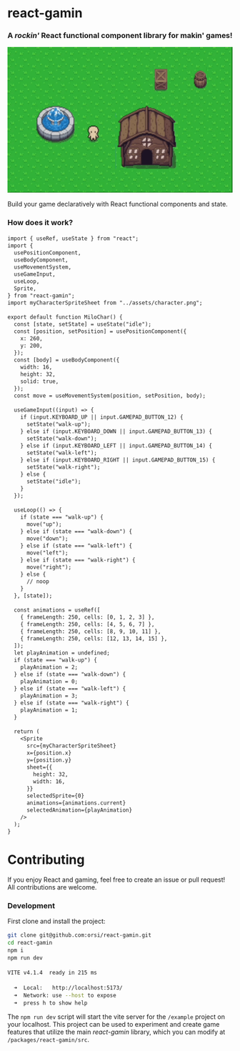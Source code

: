 # react-gamin

### A *rockin'* React functional component library for makin' games!  

![react-gamin](./react-gamin.gif?raw=true "react-gamin")

Build your game declaratively with React functional components and state.

### How does it work?

```tsx
import { useRef, useState } from "react";
import {
  usePositionComponent,
  useBodyComponent,
  useMovementSystem,
  useGameInput,
  useLoop,
  Sprite,
} from "react-gamin";
import myCharacterSpriteSheet from "../assets/character.png";

export default function MiloChar() {
  const [state, setState] = useState("idle");
  const [position, setPosition] = usePositionComponent({
    x: 260,
    y: 200,
  });
  const [body] = useBodyComponent({
    width: 16,
    height: 32,
    solid: true,
  });
  const move = useMovementSystem(position, setPosition, body);

  useGameInput((input) => {
    if (input.KEYBOARD_UP || input.GAMEPAD_BUTTON_12) {
      setState("walk-up");
    } else if (input.KEYBOARD_DOWN || input.GAMEPAD_BUTTON_13) {
      setState("walk-down");
    } else if (input.KEYBOARD_LEFT || input.GAMEPAD_BUTTON_14) {
      setState("walk-left");
    } else if (input.KEYBOARD_RIGHT || input.GAMEPAD_BUTTON_15) {
      setState("walk-right");
    } else {
      setState("idle");
    }
  });

  useLoop(() => {
    if (state === "walk-up") {
      move("up");
    } else if (state === "walk-down") {
      move("down");
    } else if (state === "walk-left") {
      move("left");
    } else if (state === "walk-right") {
      move("right");
    } else {
      // noop
    }
  }, [state]);

  const animations = useRef([
    { frameLength: 250, cells: [0, 1, 2, 3] },
    { frameLength: 250, cells: [4, 5, 6, 7] },
    { frameLength: 250, cells: [8, 9, 10, 11] },
    { frameLength: 250, cells: [12, 13, 14, 15] },
  ]);
  let playAnimation = undefined;
  if (state === "walk-up") {
    playAnimation = 2;
  } else if (state === "walk-down") {
    playAnimation = 0;
  } else if (state === "walk-left") {
    playAnimation = 3;
  } else if (state === "walk-right") {
    playAnimation = 1;
  }

  return (
    <Sprite
      src={myCharacterSpriteSheet}
      x={position.x}
      y={position.y}
      sheet={{
        height: 32,
        width: 16,
      }}
      selectedSprite={0}
      animations={animations.current}
      selectedAnimation={playAnimation}
    />
  );
}
```

# Contributing

If you enjoy React and gaming, feel free to create an issue or pull request! All contributions are welcome.

### Development

First clone and install the project:

```sh
git clone git@github.com:orsi/react-gamin.git
cd react-gamin
npm i
npm run dev

VITE v4.1.4  ready in 215 ms

  ➜  Local:   http://localhost:5173/
  ➜  Network: use --host to expose
  ➜  press h to show help
```

The `npm run dev` script will start the vite server for the `/example` project on your localhost. This project can be used to experiment and create game features that utilize the main *react-gamin* library, which you can modify at `/packages/react-gamin/src`.

